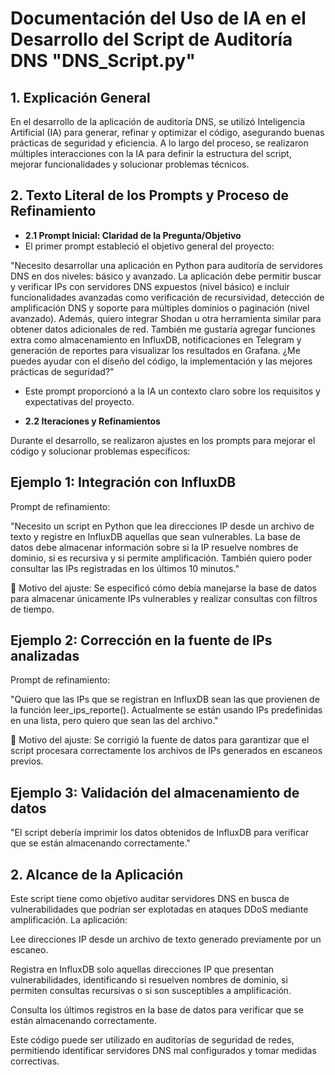 # Documentación del Uso de IA en el Desarrollo del Script de Auditoría DNS "DNS_Script.py"

## 1. Explicación General

En el desarrollo de la aplicación de auditoría DNS, se utilizó Inteligencia Artificial (IA) para generar, refinar y optimizar el código, asegurando buenas prácticas de seguridad y eficiencia. A lo largo del proceso, se realizaron múltiples interacciones con la IA para definir la estructura del script, mejorar funcionalidades y solucionar problemas técnicos.


## 2. Texto Literal de los Prompts y Proceso de Refinamiento
- **2.1 Prompt Inicial: Claridad de la Pregunta/Objetivo**
- El primer prompt estableció el objetivo general del proyecto:

"Necesito desarrollar una aplicación en Python para auditoría de servidores DNS en dos niveles: básico y avanzado. La aplicación debe permitir buscar y verificar IPs con servidores DNS expuestos (nivel básico) e incluir funcionalidades avanzadas como verificación de recursividad, detección de amplificación DNS y soporte para múltiples dominios o paginación (nivel avanzado). Además, quiero integrar Shodan u otra herramienta similar para obtener datos adicionales de red. También me gustaría agregar funciones extra como almacenamiento en InfluxDB, notificaciones en Telegram y generación de reportes para visualizar los resultados en Grafana. ¿Me puedes ayudar con el diseño del código, la implementación y las mejores prácticas de seguridad?"

- Este prompt proporcionó a la IA un contexto claro sobre los requisitos y expectativas del proyecto.

- **2.2 Iteraciones y Refinamientos**

Durante el desarrollo, se realizaron ajustes en los prompts para mejorar el código y solucionar problemas específicos:

## Ejemplo 1: Integración con InfluxDB

Prompt de refinamiento:

"Necesito un script en Python que lea direcciones IP desde un archivo de texto y registre en InfluxDB aquellas que sean vulnerables. La base de datos debe almacenar información sobre si la IP resuelve nombres de dominio, si es recursiva y si permite amplificación. También quiero poder consultar las IPs registradas en los últimos 10 minutos."

🔹 Motivo del ajuste: Se especificó cómo debía manejarse la base de datos para almacenar únicamente IPs vulnerables y realizar consultas con filtros de tiempo.

## Ejemplo 2: Corrección en la fuente de IPs analizadas

Prompt de refinamiento:

"Quiero que las IPs que se registran en InfluxDB sean las que provienen de la función leer_ips_reporte(). Actualmente se están usando IPs predefinidas en una lista, pero quiero que sean las del archivo."

🔹 Motivo del ajuste: Se corrigió la fuente de datos para garantizar que el script procesara correctamente los archivos de IPs generados en escaneos previos.

## Ejemplo 3: Validación del almacenamiento de datos

"El script debería imprimir los datos obtenidos de InfluxDB para verificar que se están almacenando correctamente."

## 2. Alcance de la Aplicación

Este script tiene como objetivo auditar servidores DNS en busca de vulnerabilidades que podrían ser explotadas en ataques DDoS mediante amplificación. La aplicación:

Lee direcciones IP desde un archivo de texto generado previamente por un escaneo.

Registra en InfluxDB solo aquellas direcciones IP que presentan vulnerabilidades, identificando si resuelven nombres de dominio, si permiten consultas recursivas o si son susceptibles a amplificación.

Consulta los últimos registros en la base de datos para verificar que se están almacenando correctamente.

Este código puede ser utilizado en auditorías de seguridad de redes, permitiendo identificar servidores DNS mal configurados y tomar medidas correctivas.

